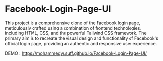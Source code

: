 # Facebook-Login-Page-UI
This project is a comprehensive clone of the Facebook login page, meticulously crafted using a combination of frontend technologies, including HTML, CSS, and the powerful Tailwind CSS framework. The primary aim is to recreate the visual design and functionality of Facebook's official login page, providing an authentic and responsive user experience.

DEMO :  https://mohammedyusuff.github.io/Facebook-Login-Page-UI/
